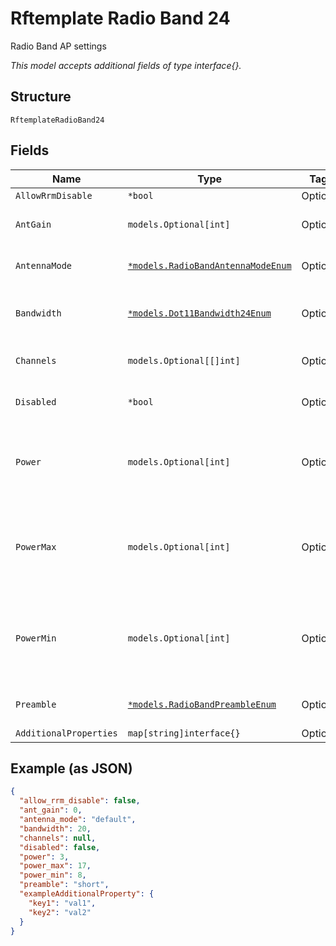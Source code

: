 
# Rftemplate Radio Band 24

Radio Band AP settings

*This model accepts additional fields of type interface{}.*

## Structure

`RftemplateRadioBand24`

## Fields

| Name | Type | Tags | Description |
|  --- | --- | --- | --- |
| `AllowRrmDisable` | `*bool` | Optional | **Default**: `false` |
| `AntGain` | `models.Optional[int]` | Optional | **Default**: `0`<br><br>**Constraints**: `>= 0`, `<= 10` |
| `AntennaMode` | [`*models.RadioBandAntennaModeEnum`](../../doc/models/radio-band-antenna-mode-enum.md) | Optional | enum: `1x1`, `2x2`, `3x3`, `4x4`, `default`<br><br>**Default**: `"default"` |
| `Bandwidth` | [`*models.Dot11Bandwidth24Enum`](../../doc/models/dot-11-bandwidth-24-enum.md) | Optional | channel width for the 2.4GHz band. enum: `20`, `40`<br><br>**Default**: `20` |
| `Channels` | `models.Optional[[]int]` | Optional | For RFTemplates. List of channels, null or empty array means auto |
| `Disabled` | `*bool` | Optional | Whether to disable the radio<br><br>**Default**: `false` |
| `Power` | `models.Optional[int]` | Optional | tx power of the radio, null or 0 means auto, when power_min=power_max=power=0 to indicate power=0<br><br>**Constraints**: `>= 3`, `<= 25` |
| `PowerMax` | `models.Optional[int]` | Optional | When power=0, max tx power to use, HW-specific values will be used if not set<br><br>**Default**: `17`<br><br>**Constraints**: `>= 3`, `<= 18` |
| `PowerMin` | `models.Optional[int]` | Optional | When power=0, min tx power to use, HW-specific values will be used if not set<br><br>**Default**: `8`<br><br>**Constraints**: `>= 3`, `<= 18` |
| `Preamble` | [`*models.RadioBandPreambleEnum`](../../doc/models/radio-band-preamble-enum.md) | Optional | enum: `auto`, `long`, `short`<br><br>**Default**: `"short"` |
| `AdditionalProperties` | `map[string]interface{}` | Optional | - |

## Example (as JSON)

```json
{
  "allow_rrm_disable": false,
  "ant_gain": 0,
  "antenna_mode": "default",
  "bandwidth": 20,
  "channels": null,
  "disabled": false,
  "power": 3,
  "power_max": 17,
  "power_min": 8,
  "preamble": "short",
  "exampleAdditionalProperty": {
    "key1": "val1",
    "key2": "val2"
  }
}
```

